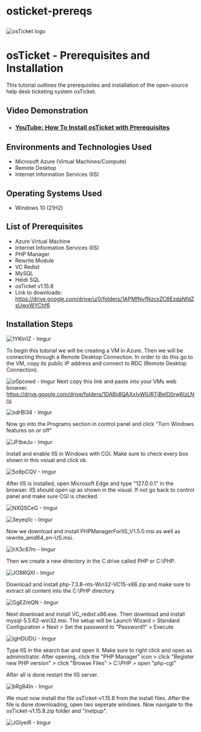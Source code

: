 # osticket-prereqs<p align="center">
<img src="https://i.imgur.com/Clzj7Xs.png" alt="osTicket logo"/>
</p>

<h1>osTicket - Prerequisites and Installation</h1>
This tutorial outlines the prerequisites and installation of the open-source help desk ticketing system osTicket.<br />


<h2>Video Demonstration</h2>

- ### [YouTube: How To Install osTicket with Prerequisites](https://www.youtube.com)

<h2>Environments and Technologies Used</h2>

- Microsoft Azure (Virtual Machines/Compute)
- Remote Desktop
- Internet Information Services (IIS)

<h2>Operating Systems Used </h2>

- Windows 10</b> (21H2)

<h2>List of Prerequisites</h2>

- Azure Virtual Machine
- Internet Information Services (IIS)
- PHP Manager
- Rewrite Module
- VC Redist
- MySQL
- Heidi SQL
- osTicket v1.15.8
- Link to downloads: https://drive.google.com/drive/u/0/folders/1APMfNyfNzcxZC6EzdaNfdZsUwxWYChf6


<h2>Installation Steps</h2>


![1YKln1Z - Imgur](https://github.com/Brentgriffith95/osticket-prereqs/assets/150200843/2964710d-1deb-4ce6-ad0f-9754de82c133)

To begin this tutorial we will be creating a VM in Azure. Then we will be connecting through a Remote Desktop Connection. In order to do this go to the VM, copy its public IP address and connect to RDC (Remote Desktop Connection).


![o0pcewd - Imgur](https://github.com/Brentgriffith95/osticket-prereqs/assets/150200843/4de11884-9bc5-45eb-ade5-af7a855ae853)
Next copy this link and paste into your VMs web browser.
https://drive.google.com/drive/folders/1DABjdlQAXxIvWIURTiBelD0rw6IzLNru


![odrBI34 - Imgur](https://github.com/Brentgriffith95/osticket-prereqs/assets/150200843/199e319f-4141-4822-8c81-a699d8b457d1)

Now go into the Programs section in control panel and click "Turn Windows features on or off"


![JFtbeJu - Imgur](https://github.com/Brentgriffith95/osticket-prereqs/assets/150200843/abdd9aa2-35b3-46e1-a5fe-b0c38980b710)

Install and enable IIS in Windows with CGI. Make sure to check every box shown in this vsiual and click ok.



![5o8pCQV - Imgur](https://github.com/Brentgriffith95/osticket-prereqs/assets/150200843/6f2b8850-94cd-4016-8c2b-dce88df7adc8)

After IIS is installed, open Microsoft Edge and type "127.0.0.1" in the browser. IIS should open up as shown in the visual. If not go back to control panel and make sure CGI is checked.




![NXQSCeG - Imgur](https://github.com/Brentgriffith95/osticket-prereqs/assets/150200843/039b8079-d518-4f05-a668-6f0dde1e1092)



![3eyeq1c - Imgur](https://github.com/Brentgriffith95/osticket-prereqs/assets/150200843/cccfddbd-4bd1-4114-aca4-7c7cf42465d4)

Now we download and install PHPManagerForIIS_V1.5.0.msi as well as rewrite_amd64_en-US.msi.


![hX3c87m - Imgur](https://github.com/Brentgriffith95/osticket-prereqs/assets/150200843/bc8ce9ab-cdf9-46d6-be4d-54dd5c5e571c)

Then we create a new directory in the C drive called PHP or C:\PHP.


![JOBRQXl - Imgur](https://github.com/Brentgriffith95/osticket-prereqs/assets/150200843/cec9f103-ffb2-4283-8742-99d0a42c5f14)

Download and install  php-7.3.8-nts-Win32-VC15-x86.zip and make sure to extract all content into the C:\PHP directory.


![GgEZmQN - Imgur](https://github.com/Brentgriffith95/osticket-prereqs/assets/150200843/2dd9c70f-2d56-4646-ac9f-21f6180b57eb)

Next download and install VC_redist.x86.exe. Then download and install mysql-5.5.62-win32.msi.
The setup will be  Launch Wizard > Standard Configuration > Next > Set the password to "Password1" > Execute

![IgHDUDU - Imgur](https://github.com/Brentgriffith95/osticket-prereqs/assets/150200843/3f294e28-9944-4ab1-a806-86bf45ba06ae)


Type IIS in the search bar and open it. Make sure to right click and open as administrator. After opening, click the "PHP Manager" icon > click "Register new PHP version" > click "Browse Files" > C:\PHP > open "php-cgi"

After all is done restart the IIS server.



![bRg84In - Imgur](https://github.com/Brentgriffith95/osticket-prereqs/assets/150200843/0857cd52-0093-46b4-8e7c-1171de9004a5)





We must now install the file  osTicket-v1.15.8 from the install files. After the file is done downloading, open two seperate windows. Now navigate to the 
osTicket-v1.15.8.zip folder and "inetpup". 


![JGIyeiR - Imgur](https://github.com/Brentgriffith95/osticket-prereqs/assets/150200843/9b989be1-be86-4151-ac00-f96f7372de7d)



